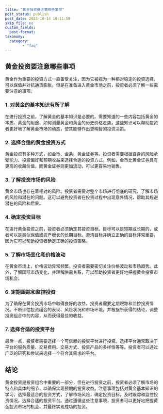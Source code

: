 ```yaml
---
title: "黄金投资要注意哪些事项"
post_status: publish
post_date: 2023-10-14 10:11:59
skip_file: no
custom_fields: 
  post-format: 
taxonomy:
  category:
        - "faq"
---
```


## 黄金投资要注意哪些事项

黄金作为重要的投资方式一直备受关注，因为它被视为一种相对稳定的投资选择，可以保值并对抗通货膨胀。但是在准备进入黄金市场之前，投资者必须了解一些需要注意的事项。

### 1. 对黄金的基本知识有所了解

在进行投资之前，了解黄金的基本知识是必要的。需要知道的一些内容包括黄金的本质、黄金的用途、如何测量黄金和黄金的历史价格走势。这些知识可以帮助投资者更好地了解黄金市场的动态，使其能够作出更明智的投资决策。

### 2. 选择合适的黄金投资方式

黄金投资有多种方式，如金币、金条、黄金证券等。投资者需要根据自身的风险承受能力、投资偏好和预期收益来选择合适的投资方式。例如，金币比黄金证券具有更高的收藏价值，而黄金证券则更加流动，可以更容易地销售。

### 3. 了解投资市场的风险

黄金市场也存在着相对的风险。投资者需要对整个市场进行彻底的研究，了解市场的风险和潜在的问题。这可以避免投资者在投资过程中出现意外情况，帮助其规避潜在的风险和后果。

### 4. 确定投资目标

在进行黄金投资之前，投资者必须确定其投资目标。目标可以是短期或长期的，或者可以是类似保值或资产增长的长期目标。澄清目标并确立正确的目标非常重要，因为它可以帮助投资者确定正确的投资策略。

### 5. 了解市场变化和价格波动

在黄金市场上，价格波动异常频繁。投资者需要密切关注价格波动和市场趋势。此外，了解国际市场变化，并理解供需关系，可以帮助投资者更好地把握黄金投资市场机会。

### 6. 定期跟踪和监控投资

为了确保在黄金投资市场中取得良好的收益，投资者需要定期跟踪和监控投资情况。不断评估投资组合的表现、风险状况和市场环境，并根据所获得的结论，调整投资组合中的内容，从而获得最佳的收益。

### 7. 选择合适的投资平台

最后一点，投资者需要选择一个可信赖的投资平台进行投资。选择平台通常取决于平台的服务质量、交易费用、交易方式、投资产品的多样性等等。投资者可以通过广泛的研究和尝试来选择一个符合其需求的平台。

## 结论

黄金投资是投资组合中重要的一部分，但在进行投资之前，投资者必须了解市场的特点和具体的细节，以确保实现预期的投资收益。注意事项包括对黄金基本知识的学习，选择最适合的投资方式，了解市场风险，确定投资目标，及时跟踪和监控投资情况，选择合适的投资平台。通过遵循这些注意事项，投资者可以更好地把握黄金投资市场的机会，并最终实现成功的投资。
